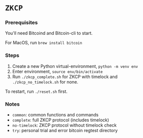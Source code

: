 # `ZKCP`

### Prerequisites

You'll need Bitcoind and Bitcoin-cli to start.

For MacOS, run `brew install bitcoin`

### Steps

1. Create a new Python virtual-environment, `python -m venv env`
2. Enter environment, `source env/bin/activate`
3. Run `./zkcp_complete.sh` for ZKCP with timelock and `./zkcp_no_timelock.sh` for none.

To restart, run `./reset.sh` first.

### Notes

- `common`: common functions and commands
- `complete`: full ZKCP protocol (includes timelock)
- `no-timelock`: ZKCP protocol without timelock check
- `try`: personal trial and error bitcoin regtest directory